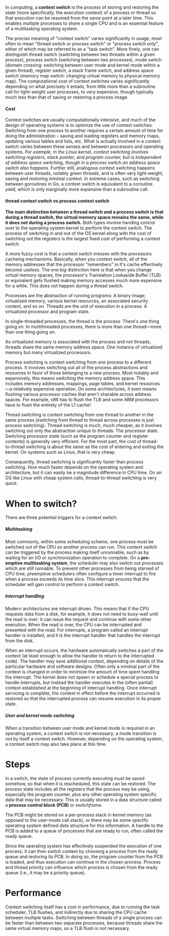 In computing, a __context switch__ is the process of storing and restoring the state (more specifically, the execution context) of a process or thread so that execution can be resumed from the same point at a later time. This enables multiple processes to share a single CPU and is an essential feature of a multitasking operating system.

The precise meaning of "context switch" varies significantly in usage, most often to mean "thread switch or process switch" or "process switch only", either of which may be referred to as a "task switch". More finely, one can distinguish thread switch (switching between two threads within a given process), process switch (switching between two processes), mode switch (domain crossing: switching between user mode and kernel mode within a given thread), register switch, a stack frame switch, and address space switch (memory map switch: changing virtual memory to physical memory map). The computational cost of context switches varies significantly depending on what precisely it entails, from little more than a subroutine call for light-weight user processes, to very expensive, though typically much less than that of saving or restoring a process image.



#### Cost

Context switches are usually computationally intensive, and much of the design of operating systems is to optimize the use of context switches. Switching from one process to another requires a certain amount of time for doing the administration – saving and loading registers and memory maps, updating various tables and lists, etc. What is actually involved in a context switch varies between these senses and between processors and operating systems. _For example, in the Linux kernel, context switching involves switching registers, stack pointer, and program counter, but is independent of address space switching, though in a process switch an address space switch also happens._ Further still, analogous context switching happens between user threads, notably green threads, and is often very light-weight, saving and restoring minimal context. In extreme cases, such as switching between goroutines in Go, a context switch is equivalent to a coroutine yield, which is only marginally more expensive than a subroutine call.

#### thread context switch vs process context switch

__The main distinction between a thread switch and a process switch is that during a thread switch, the virtual memory space remains the same, while it does not during a process switch.__ Both types involve handing control over to the operating system kernel to perform the context switch. The process of switching in and out of the OS kernel along with the cost of switching out the registers is the largest fixed cost of performing a context switch.

A more fuzzy cost is that a context switch messes with the processors cacheing mechanisms. Basically, when you context switch, all of the memory addresses that the processor "remembers" in it's cache effectively become useless. The one big distinction here is that when you change virtual memory spaces, the processor's Translation Lookaside Buffer (TLB) or equivalent gets flushed making memory accesses much more expensive for a while. This does not happen during a thread switch.

Processes are the abstraction of running programs: A binary image, virtualized memory, various kernel resources, an associated security context, and so on. Threads are the unit of execution in a process: A virtualized processor and program state.

In single-threaded processes, the thread is the process. There's one thing going on. In multithreaded processes, there is more than one thread—more than one thing going on.

As virtualized memory is associated with the process and not threads, threads share the same memory address space. One instance of virtualized memory but many virtualized processors.

Process switching is context switching from one process to a different process. It involves switching out all of the process abstractions and resources in favor of those belonging to a new process. Most notably and expensively, this means switching the memory address space. This includes memory addresses, mappings, page tables, and kernel resources—a relatively expensive operation. On some architectures, it even means flushing various processor caches that aren't sharable across address spaces. For example, x86 has to flush the TLB and some ARM processors have to flush the entirety of the L1 cache!

Thread switching is context switching from one thread to another in the same process (switching from thread to thread across processes is just process switching). Thread switching is much, much cheaper, as it involves switching out only the abstraction unique to threads: The processor state. Switching processor state (such as the program counter and register contents) is generally very efficient. For the most part, the cost of thread-to-thread switching is about the same as the cost of entering and exiting the kernel. On systems such as Linux, that is very cheap.

Consequently, thread switching is significantly faster than process switching. How much faster depends on the operating system and architecture, but it can easily be a magnitude difference in CPU time. On an OS like Linux with cheap system calls, thread-to-thread switching is very quick.

# When to switch?

There are three potential triggers for a context switch:

##### Multitasking

Most commonly, within some scheduling scheme, one process must be switched out of the CPU so another process can run. This context switch can be triggered by the process making itself unrunnable, such as by waiting for an I/O or synchronization operation to complete. On a __pre-emptive multitasking system__, the scheduler may also switch out processes which are still runnable. To prevent other processes from being starved of CPU time, preemptive schedulers often configure a timer interrupt to fire when a process exceeds its time slice. This interrupt ensures that the scheduler will gain control to perform a context switch.

##### Interrupt handling

Modern architectures are interrupt driven. This means that if the CPU requests data from a disk, for example, it does not need to busy-wait until the read is over; it can issue the request and continue with some other execution. When the read is over, the CPU can be interrupted and presented with the read. For interrupts, a program called an interrupt handler is installed, and it is the interrupt handler that handles the interrupt from the disk.

When an interrupt occurs, the hardware automatically switches a part of the context (at least enough to allow the handler to return to the interrupted code). The handler may save additional context, depending on details of the particular hardware and software designs. Often only a minimal part of the context is changed in order to minimize the amount of time spent handling the interrupt. The kernel does not spawn or schedule a special process to handle interrupts, but instead the handler executes in the (often partial) context established at the beginning of interrupt handling. Once interrupt servicing is complete, the context in effect before the interrupt occurred is restored so that the interrupted process can resume execution in its proper state.

##### User and kernel mode switching

When a transition between user mode and kernel mode is required in an operating system, a context switch is not necessary; a mode transition is not by itself a context switch. However, depending on the operating system, a context switch may also take place at this time.

# Steps

In a switch, the state of process currently executing must be saved somehow, so that when it is rescheduled, this state can be restored.
The process state includes all the registers that the process may be using, especially the program counter, plus any other operating system specific data that may be necessary. This is usually stored in a data structure called a __process control block (PCB)__ or _switchframe_.

The PCB might be stored on a per-process stack in kernel memory (as opposed to the user-mode call stack), or there may be some specific operating system defined data structure for this information. A handle to the PCB is added to a queue of processes that are ready to run, often called the ready queue.

Since the operating system has effectively suspended the execution of one process, it can then switch context by choosing a process from the ready queue and restoring its PCB. In doing so, the program counter from the PCB is loaded, and thus execution can continue in the chosen process. Process and thread priority can influence which process is chosen from the ready queue (i.e., it may be a priority queue).

# Performance

Context switching itself has a cost in performance, due to running the task scheduler, TLB flushes, and indirectly due to sharing the CPU cache between multiple tasks. Switching between threads of a single process can be faster than between two separate processes, because threads share the same virtual memory maps, so a TLB flush is not necessary.










